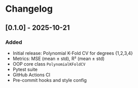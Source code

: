 # Changelog

## [0.1.0] - 2025-10-21
### Added
- Initial release: Polynomial K-Fold CV for degrees {1,2,3,4}
- Metrics: MSE (mean ± std), R² (mean ± std)
- OOP core class `PolynomialKFoldCV`
- Pytest suite
- GitHub Actions CI
- Pre-commit hooks and style config
